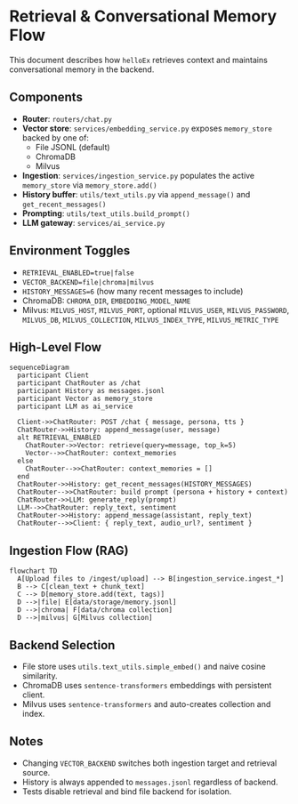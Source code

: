# Retrieval & Conversational Memory Flow

This document describes how `helloEx` retrieves context and maintains conversational memory in the backend.

## Components

- **Router**: `routers/chat.py`
- **Vector store**: `services/embedding_service.py` exposes `memory_store` backed by one of:
  - File JSONL (default)
  - ChromaDB
  - Milvus
- **Ingestion**: `services/ingestion_service.py` populates the active `memory_store` via `memory_store.add()`
- **History buffer**: `utils/text_utils.py` via `append_message()` and `get_recent_messages()`
- **Prompting**: `utils/text_utils.build_prompt()`
- **LLM gateway**: `services/ai_service.py`

## Environment Toggles

- `RETRIEVAL_ENABLED=true|false`
- `VECTOR_BACKEND=file|chroma|milvus`
- `HISTORY_MESSAGES=6` (how many recent messages to include)
- ChromaDB: `CHROMA_DIR`, `EMBEDDING_MODEL_NAME`
- Milvus: `MILVUS_HOST`, `MILVUS_PORT`, optional `MILVUS_USER`, `MILVUS_PASSWORD`, `MILVUS_DB`, `MILVUS_COLLECTION`, `MILVUS_INDEX_TYPE`, `MILVUS_METRIC_TYPE`

## High-Level Flow

```mermaid
sequenceDiagram
  participant Client
  participant ChatRouter as /chat
  participant History as messages.jsonl
  participant Vector as memory_store
  participant LLM as ai_service

  Client->>ChatRouter: POST /chat { message, persona, tts }
  ChatRouter->>History: append_message(user, message)
  alt RETRIEVAL_ENABLED
    ChatRouter->>Vector: retrieve(query=message, top_k=5)
    Vector-->>ChatRouter: context_memories
  else
    ChatRouter-->>ChatRouter: context_memories = []
  end
  ChatRouter->>History: get_recent_messages(HISTORY_MESSAGES)
  ChatRouter-->>ChatRouter: build prompt (persona + history + context)
  ChatRouter->>LLM: generate_reply(prompt)
  LLM-->>ChatRouter: reply_text, sentiment
  ChatRouter->>History: append_message(assistant, reply_text)
  ChatRouter-->>Client: { reply_text, audio_url?, sentiment }
```

## Ingestion Flow (RAG)

```mermaid
flowchart TD
  A[Upload files to /ingest/upload] --> B[ingestion_service.ingest_*]
  B --> C[clean_text + chunk_text]
  C --> D[memory_store.add(text, tags)]
  D -->|file| E[data/storage/memory.jsonl]
  D -->|chroma| F[data/chroma collection]
  D -->|milvus| G[Milvus collection]
```

## Backend Selection

- File store uses `utils.text_utils.simple_embed()` and naive cosine similarity.
- ChromaDB uses `sentence-transformers` embeddings with persistent client.
- Milvus uses `sentence-transformers` and auto-creates collection and index.

## Notes

- Changing `VECTOR_BACKEND` switches both ingestion target and retrieval source.
- History is always appended to `messages.jsonl` regardless of backend.
- Tests disable retrieval and bind file backend for isolation.
